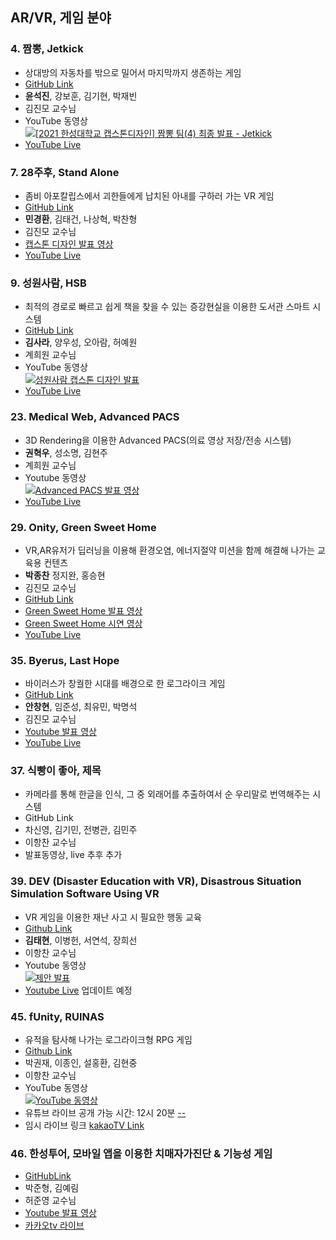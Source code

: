 ## AR/VR, 게임 분야

### 4. 짬뽕, Jetkick
- 상대방의 자동차를 밖으로 밀어서 마지막까지 생존하는 게임
- [GitHub Link](https://github.com/champon-capstone/jetkick)
- **윤석진**, 강보훈, 김기현, 박재빈
- 김진모 교수님
- YouTube 동영상 <br>
[![[2021 한성대학교 캡스톤디자인] 짬뽕 팀(4) 최종 발표 - Jetkick](https://img.youtube.com/vi/48IjZi64Fek/0.jpg)](https://www.youtube.com/watch?v=48IjZi64Fek)
- [YouTube Live](https://www.youtube.com/watch?v=_FBDSLkY76I)

### 7. 28주후, Stand Alone
- 좀비 아포칼립스에서 괴한들에게 납치된 아내를 구하러 가는 VR 게임
- [GitHub Link](https://github.com/28WeeksLater/ZombieGame)
- **민경환**, 김태건, 나상혁, 박찬형  
- 김진모 교수님
- [캡스톤 디자인 발표 영상](https://youtu.be/cADNHF9ddQo)
- [YouTube Live](https://youtu.be/iDiKts9F1sQ)

### 9. 성원사람, HSB
- 최적의 경로로 빠르고 쉽게 책을 찾을 수 있는 증강현실을 이용한 도서관 스마트 시스템 
- [GitHub Link](https://github.com/diddntjd99/ARLibrary)
- **김사라**, 양우성, 오아람, 허예원
- 계희원 교수님
- YouTube 동영상 <br>
[![성원사람 캡스톤 디자인 발표](https://img.youtube.com/vi/_WLetIuQOFY/0.jpg)](https://www.youtube.com/watch?v=_WLetIuQOFY)
- [YouTube Live](https://www.youtube.com/watch?v=RifzI3ABLMA) 

### 23. Medical Web, Advanced PACS
- 3D Rendering을 이용한 Advanced PACS(의료 영상 저장/전송 시스템)
- **권혁우**, 성소명, 김현주
- 계희원 교수님
- Youtube 동영상 <br>
[![Advanced PACS 발표 영상](https://img.youtube.com/vi/3dhiCGRXcjk/0.jpg)](https://youtu.be/3dhiCGRXcjk)
- [YouTube Live](https://youtu.be/Ha-_LJlTRX4)

### 29. Onity, Green Sweet Home
- VR,AR유저가 딥러닝을 이용해 환경오염, 에너지절약 미션을 함께 해결해 나가는 교육용 컨텐츠
- **박종찬** 정지완, 홍승현 
- 김진모 교수님
- [GitHub Link](https://github.com/FOJF/GreenSweetHome)
- [Green Sweet Home 발표 영상](https://www.youtube.com/watch?v=_aIbjnWPXYM)
- [Green Sweet Home 시연 영상](https://youtu.be/mvTdseX5jgs)
- [YouTube Live](https://youtu.be/tno9Az0KdGM)

### 35. Byerus, Last Hope
- 바이러스가 창궐한 시대를 배경으로 한 로그라이크 게임
- [GitHub Link](https://github.com/727207e/CapStone_Roguelike)
- **안창현**, 임준성, 최유민, 박명석  
- 김진모 교수님
- [Youtube 발표 영상](https://youtu.be/HmMQrAQPd8g)
- [YouTube Live](https://youtu.be/OFi87XtcbrA)

### 37. 식빵이 좋아, 제목
- 카메라를 통해 한글을 인식, 그 중 외래어를 추출하여서 순 우리말로 번역해주는 시스템
- GitHub Link
- 차신영, 김기민, 전병관, 김민주
- 이항찬 교수님
- 발표동영상, live 추후 추가

### 39. DEV (Disaster Education with VR), Disastrous Situation Simulation Software Using VR
- VR 게임을 이용한 재난 사고 시 필요한 행동 교육
- [Github Link](https://github.com/hscapstone)
- **김태현**, 이병헌, 서연석, 장희선 
- 이항찬 교수님
- Youtube 동영상 <br/>
 [![제안 발표](https://img.youtube.com/vi/vNisqauU2_s/0.jpg)](https://youtu.be/xs_Jw70G9TA)
- [Youtube Live]() 업데이트 예정

### 45. fUnity, RUINAS
- 유적을 탐사해 나가는  로그라이크형 RPG 게임
- [Github Link](https://github.com/rnjswo9578/capstone-design)
- 박권재, 이종인, 설홍환, 김현중
- 이항찬 교수님
- YouTube 동영상 <br>
  [![YouTube 동영상](https://img.youtube.com/vi/RL4EX9SM3AM/0.jpg)](https://youtu.be/RL4EX9SM3AM) 
- 유튜브 라이브 공개 가능 시간: 12시 20분 [--]()
- 임시 라이브 링크  [kakaoTV Link](https://tv.kakao.com/search?q=rnjswo9578)

### 46. 한성투어,  모바일 앱을 이용한 치매자가진단 & 기능성 게임
- [GitHubLink](https://github.com/june1921/AntiDementia)
- 박준형, 김예림
- 허준영 교수님
- [Youtube 발표 영상](https://www.youtube.com/watch?v=4Z9jbI69Wo4)
- [카카오tv 라이브](https://tv.kakao.com/channel/3834230)
